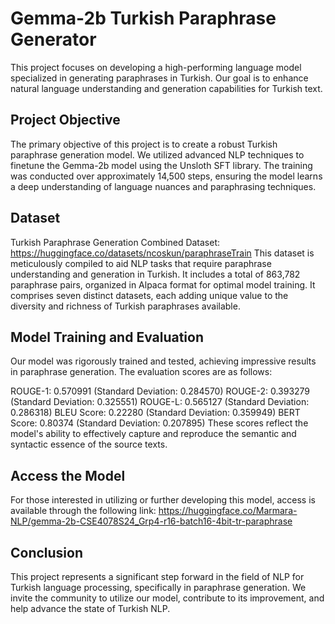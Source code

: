 # Gemma-2b Turkish Paraphrase Generator

This project focuses on developing a high-performing language model specialized in generating paraphrases in Turkish. 
Our goal is to enhance natural language understanding and generation capabilities for Turkish text.

## Project Objective

The primary objective of this project is to create a robust Turkish paraphrase generation model. We utilized advanced NLP techniques to finetune the Gemma-2b model using the Unsloth SFT library. 
The training was conducted over approximately 14,500 steps, ensuring the model learns a deep understanding of language nuances and paraphrasing techniques.

## Dataset

Turkish Paraphrase Generation Combined Dataset: https://huggingface.co/datasets/ncoskun/paraphraseTrain
This dataset is meticulously compiled to aid NLP tasks that require paraphrase understanding and generation in Turkish. It includes a total of 863,782 paraphrase pairs, 
organized in Alpaca format for optimal model training. It comprises seven distinct datasets, each adding unique value to the diversity and richness of Turkish paraphrases available.

## Model Training and Evaluation

Our model was rigorously trained and tested, achieving impressive results in paraphrase generation. The evaluation scores are as follows:

ROUGE-1: 0.570991 (Standard Deviation: 0.284570)
ROUGE-2: 0.393279 (Standard Deviation: 0.325551)
ROUGE-L: 0.565127 (Standard Deviation: 0.286318)
BLEU Score: 0.22280 (Standard Deviation: 0.359949)
BERT Score: 0.80374 (Standard Deviation: 0.207895)
These scores reflect the model's ability to effectively capture and reproduce the semantic and syntactic essence of the source texts.

## Access the Model

For those interested in utilizing or further developing this model, access is available through the following link:
https://huggingface.co/Marmara-NLP/gemma-2b-CSE4078S24_Grp4-r16-batch16-4bit-tr-paraphrase


## Conclusion
This project represents a significant step forward in the field of NLP for Turkish language processing, specifically in paraphrase generation. 
We invite the community to utilize our model, contribute to its improvement, and help advance the state of Turkish NLP.

